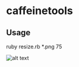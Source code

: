 # caffeinetools


## Usage

ruby resize.rb *.png 75


![alt text](https://github.com/dasilama/caffeinetools/blob/master/screenshots/screenshot_1.png "Screnshot 1")
